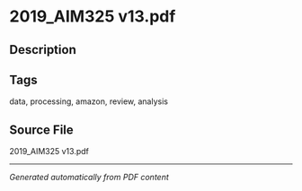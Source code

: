 # 2019_AIM325 v13.pdf

## Description

## Tags
data, processing, amazon, review, analysis

## Source File
2019_AIM325 v13.pdf

---
*Generated automatically from PDF content*
